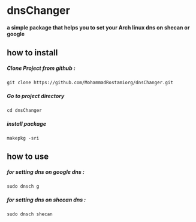 # dnsChanger

#### a simple package that helps you to set your Arch linux dns on shecan or google


## how to install

##### Clone Project from github :
```
git clone https://github.com/MohammadRostamiorg/dnsChanger.git
```
##### Go to project directory
```
cd dnsChanger
```
##### install package
```
makepkg -sri
```



## how to use

##### for setting dns on google dns :
```
sudo dnsch g
```
##### for setting dns on shecan dns :
```
sudo dnsch shecan
```

